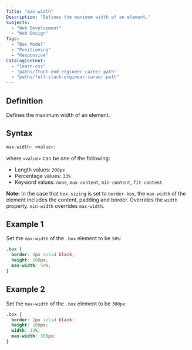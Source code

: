 ```yaml
---
Title: "max-width"
Description: "Defines the maximum width of an element."
Subjects:
  - "Web Development"
  - "Web Design"
Tags:
  - "Box Model"
  - "Positioning"
  - "Responsive"
CatalogContent:
  - "learn-css"
  - "paths/front-end-engineer-career-path"
  - "paths/full-stack-engineer-career-path"
---
```


## Definition

Defines the maximum width of an element.

## Syntax

```css
max-width: <value>;
```

where `<value>` can be one of the following:

- Length values: `200px`
- Percentage values: `33%`
- Keyword values: `none`, `max-content`, `min-content`, `fit-content`

**Note:** In the case that `box-sizing` is set to `border-box`, the `max-width` of the element includes the content, padding and border. Overrides the `width` property. `min-width` overrides `max-width`.

## Example 1

Set the `max-width` of the `.box` element to be `50%`:

```css
.box {
  border: 2px solid black;
  height: 100px;
  max-width: 50%;
}
```

## Example 2

Set the `max-width` of the `.box` element to be `300px`:

```css
.box {
  border: 2px solid black;
  height: 100px;
  width: 33%;
  max-width: 300px;
}
```
